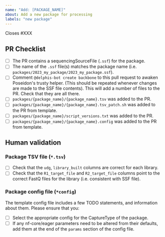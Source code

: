 ```yaml
---
name: "Add: [PACKAGE_NAME]"
about: Add a new package for processing
labels: "new package"
---
```


<!--
# poseidon-framework/poseidon-eager package request

Hello there!

Thanks for suggesting a new publication to add to the Poseidon Package Directory!
Please ensure you are completing all the TODOs outlined in these comments for each section.
-->

Closes #XXX <!-- TODO: Please link the issue requesting the package here. -->

## PR Checklist
- [ ] The PR contains a sequencingSourceFile (`.ssf`) for the package. 
- [ ] The name of the `.ssf` file(s) matches the package name (i.e. `packages/2023_my_package/2023_my_package.ssf`).
- [ ] Comment `@delphis-bot create backbone` to this pull request to awaken Poseidon's trusty helper. (This should be repeated whenever changes are made to the SSF file contents).
This will add a number of files to the PR. Check that they are all there.
- [ ] `packages/{package_name}/{package_name}.tsv` was added to the PR.
- [ ] `packages/{package_name}/{package_name}.tsv_patch.sh` was added to the PR from template.
- [ ] `packages/{package_name}/script_versions.txt` was added to the PR.
- [ ] `packages/{package_name}/{package_name}.config` was added to the PR from template.
<!-- TODO: Follow the steps outlined above and tick them off as you go. -->

## Human validation
<!-- TODO: Please do the minimal validation of the files outlined below -->

### Package TSV file (`*.tsv`)
  - [ ] Check that the `udg`, `library_built` columns are correct for each library.
  - [ ] Check that the `R1_target_file` and `R2_target_file` columns point to the correct FastQ files for the library (i.e. consistent with SSF file).

### Package config file (`*config`)
The template config file includes a few TODO statements, and information about them. Please ensure that you:
  - [ ] Select the appropriate config for the CaptureType of the package.
  - [ ] If any nf-core/eager parameters need to be altered from their defaults, add them at the end of the `params` section of the config file.
